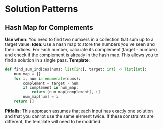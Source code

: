 # Solution Patterns

## Hash Map for Complements
**Use when**: You need to find two numbers in a collection that sum up to a target value.
**Idea**: Use a hash map to store the numbers you've seen and their indices. For each number, calculate its complement (target - number) and check if the complement is already in the hash map. This allows you to find a solution in a single pass.
**Template**:
```python
def find_sum_indices(nums: list[int], target: int) -> list[int]:
    num_map = {}
    for i, num in enumerate(nums):
        complement = target - num
        if complement in num_map:
            return [num_map[complement], i]
        num_map[num] = i
    return []
```
**Pitfalls**: This approach assumes that each input has exactly one solution and that you cannot use the same element twice. If these constraints are different, the template will need to be modified.
